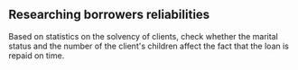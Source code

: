 ## Researching borrowers reliabilities
Based on statistics on the solvency of clients, check whether the marital status and the number of the client's children affect the fact that the loan is repaid on time.